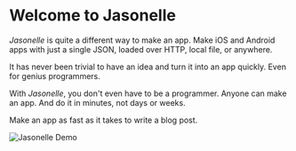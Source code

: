 # Welcome to Jasonelle

*Jasonelle* is quite a different way to make an app. Make iOS and Android apps 
with just a single JSON, loaded over HTTP, local file, or anywhere.

It has never been trivial to have an idea and turn it into an app quickly. 
Even for genius programmers.

With *Jasonelle*, you don't even have to be a programmer. 
Anyone can make an app. And do it in minutes, not days or weeks.

Make an app as fast as it takes to write a blog post.

![Jasonelle Demo](https://jasonelle.com/demo-jasonette-optimized.gif)